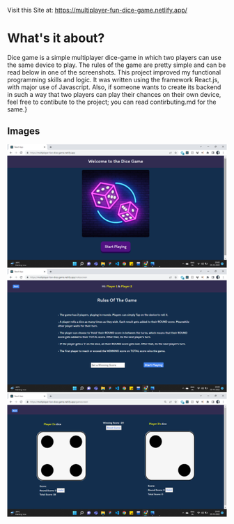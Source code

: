 Visit this Site at: https://multiplayer-fun-dice-game.netlify.app/

# What's it about?

Dice game is a simple multiplayer dice-game in which two players can use the same device to play. The rules of the game are pretty simple and can be read below in one of the screenshots. This project improved my functional programming skills and logic. It was written using the framework React.js, with major use of Javascript. 
Also, if someone wants to create its backend in such a way that two players can play their chances on their own device, feel free to contibute to the project; you can read contirbuting.md for the same.}


## Images
![](screenshots/Screenshot%20(721).png)
![](screenshots/Screenshot%20(722).png)
![](screenshots/Screenshot%20(723).png)



